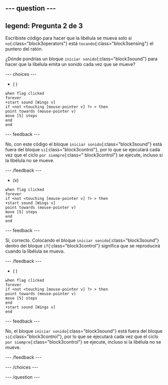 
--- question ---
---
legend: Pregunta 2 de 3
---

Escribiste código para hacer que la libélula se mueva solo si `no`{:class="block3operators"} está `tocando`{:class="block3sensing"} el puntero del ratón.

¿Dónde pondrías un bloque `iniciar sonido`{:class="block3sound"} para hacer que la libélula emita un sonido cada vez que se mueve?

--- choices ---

- ( )

```blocks3
when flag clicked
forever
+start sound [Wings v]
if <not <touching [mouse-pointer v] ?> > then
point towards (mouse-pointer v)
move [5] steps
end
end
```

--- feedback ---

No, con este código el bloque `iniciar sonido`{:class="block3sound"} está fuera del bloque `si`{:class="block3control"}, por lo que se ejecutará cada vez que el ciclo `por siempre`{:class=" block3control"} se ejecute, incluso si la libélula no se mueve.

--- /feedback ---

- (x)

```blocks3
when flag clicked
forever
if <not <touching [mouse-pointer v] ?> > then
+start sound [Wings v]
point towards (mouse-pointer v)
move [5] steps
end
end
```

  --- feedback ---

Sí, correcto. Colocando el bloque `iniciar sonido`{:class="block3sound"} dentro del bloque `if`{:class="block3control"} significa que se reproducirá cuando la libélula se mueva.

  --- /feedback ---

- ( )


```blocks3
when flag clicked
forever
if <not <touching [mouse-pointer v] ?> > then
point towards (mouse-pointer v)
move [5] steps
end
+start sound [Wings v]
end
```

  --- feedback ---

No, el bloque `iniciar sonido`{:class="block3sound"} está fuera del bloque `si`{:class="block3control"}, por lo que se ejecutará cada vez que el ciclo `por siempre`{:class="block3control"} se ejecute, incluso si la libélula no se mueve.

  --- /feedback ---

--- /choices ---

--- /question ---
